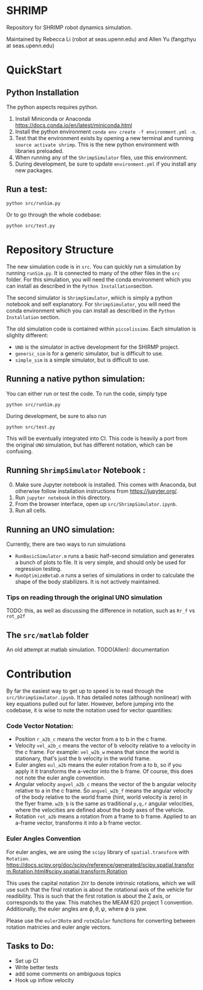 # SHRIMP
Repository for SHRIMP robot dynamics simulation.

Maintained by Rebecca Li (robot at seas.upenn.edu) and Allen Yu (fangzhyu at seas.upenn.edu)

# QuickStart

## Python Installation
The python aspects requires python.

1. Install Miniconda or Anaconda https://docs.conda.io/en/latest/miniconda.html
2. Install the python environment `conda env create -f environment.yml -n`.
3. Test that the environment exists by opening a new terminal and running `source activate shrimp`. This is the new python environment with libraries preloaded.
4. When running any of the `ShrimpSimulator` files, use this environment.
5. During development, be sure to update `environment.yml` if you install any new packages.

## Run a test:

`python src/runSim.py`

Or to go through the whole codebase:

`python src/test.py`


# Repository Structure

The new simulation code is in `src`. You can quickly run a simulation by running `runSim.py`. It is connected to many of the other files in the `src` folder. For this simulation, you will need the conda environment which you can install as described in the `Python Installation`section.


The second simulator is `ShrimpSimulator`, which is simply a python notebook and self explanatory. For `ShrimpSimulator`, you will need the conda environment which you can install as described in the `Python Installation` section.


The old simulation code is contained within `piccolissimo`. Each simulation is slighlty different:

* `UNO` is the simulator in active development for the SHIRMP project.
* `generic_sim` is for a generic simulator, but is difficult to use.
* `simple_sim` is a simple simulator, but is difficult to use.

## Running a native python simulation:
You can either run or test the code. To run the code, simply type

`python src/runSim.py`

During development, be sure to also run

`python src/test.py`

This will be eventually integrated into CI. This code is heavily a port from the original `UNO` simulation, but has different notation, which can be confusing.

## Running `ShrimpSimulator` Notebook :

0. Make sure Jupyter notebook is installed.  This comes with Anaconda, but otherwise follow installation instructions from https://jupyter.org/.
1. Run `jupyter notebook` in this directory.
2. From the browser interface, open up `src/ShrimpSimulator.ipynb`.
3. Run all cells.

## Running an UNO simulation:

Currently, there are two ways to run simulations

* `RunBasicSimulator.m` runs a basic half-second simulation and generates a bunch of plots to file. It is very simple, and should only be used for regression testing.
* `RunOptimizeBetaD.m` runs a series of simulations in order to calculate the shape of the body stabilizers. It is not actively maintained.

### Tips on reading through the original UNO simulation
TODO: this, as well as discussing the difference in notation, such as `Rr_f` vs `rot_p2f`


## The `src/matlab` folder
An old attempt at matlab simulation.
TODO(Allen): documentation


# Contribution
By far the easiest way to get up to speed is to read through the `src/ShrimpSimulator.ipynb`. It has detailed notes (although nonlinear) with key equations pulled out for later. However, before jumping into the codebase, it is wise to note the notation used for vector quantities:

### Code Vector Notation:
* Position `r_a2b_c` means the vector from a to b in the c frame.
* Velocity `vel_a2b_c` means the vector of b velocity relative to a velocity in the c frame. For example: `vel_w2b_w` means that since the world is stationary, that's just the b velocity in the world frame.
* Euler angles `eul_a2b` means the euler rotation from a to b, so if you apply it it transforms the a-vector into the b frame. Of course, this does not note the euler angle convention.
* Angular velocity `angvel_a2b_c` means the vector of the b angular velocity relative to a in the c frame. So `angvel_w2b_f` means the angular velocity of the body relative to the world frame (hint, world velocity is zero) in the flyer frame. `w2b_b` is the same as traditional `p,q,r` angular velocities, where the velocities are defined about the body axes of the vehicle.
* Rotation `rot_a2b` means a rotation from a frame to b frame. Applied to an a-frame vector, transforms it into a b frame vector.

### Euler Angles Convention
For euler angles, we are using the `scipy` library of `spatial.transform` with `Rotation`. https://docs.scipy.org/doc/scipy/reference/generated/scipy.spatial.transform.Rotation.html#scipy.spatial.transform.Rotation

This uses the capital notation `ZXY` to denote intrinsic rotations, which we will use such that the final rotation is about the rotational axis of the vehicle for readibility. This is such that the first rotation is about the Z axis, or corresponds to the yaw.
This matches the MEAM 620 project 1 convention.
Additionally, the euler angles are $\phi, \theta, \psi$, where $\phi$ is yaw.

Please use the `euler2Rotm` and `rotm2Euler` functions for converting between rotation matricies and euler angle vectors.


## Tasks to Do:
* Set up CI
* Write better tests
* add some comments on ambiguous topics
* Hook up inflow velocity
